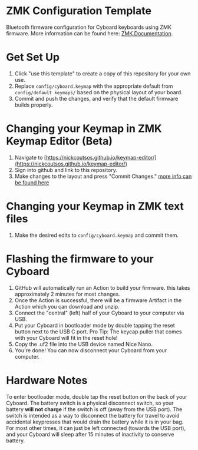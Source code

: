 # ZMK Configuration Template
Bluetooth firmware configuration for Cyboard keyboards using ZMK firmware.
More information can be found here: [ZMK Documentation](https://zmk.dev/docs).

# Get Set Up
1. Click "use this template" to create a copy of this repository for your own use.
2. Replace `config/cyboard.keymap` with the appropriate default from `config/default keymaps/` based on the physical layout of your board.
3. Commit and push the changes, and verify that the default firmware builds properly.

# Changing your Keymap in ZMK Keymap Editor (Beta)
1. Navigate to [https://nickcoutsos.github.io/keymap-editor/](https://nickcoutsos.github.io/keymap-editor/)
2. Sign into github and link to this repository.
3. Make changes to the layout and press "Commit Changes."
[more info can be found here](https://github.com/nickcoutsos/keymap-editor/wiki/Features)

# Changing your Keymap in ZMK text files
1. Make the desired edits to `config/cyboard.keymap` and commit them.

# Flashing the firmware to your Cyboard
1. GitHub will automatically run an Action to build your firmware. this takes approximately 2 minutes for most changes.
2. Once the Action is successful, there will be a firmware Artifact in the Action which you can download and unzip.
3. Connect the "central" (left) half of your Cyboard to your computer via USB.
4. Put your Cyboard in bootloader mode by double tapping the reset button next to the USB C port. Pro Tip:  The keycap puller that comes with your Cyboard will fit in the reset hole!
5. Copy the .uf2 file into the USB device named Nice Nano.
6. You're done! You can now disconnect your Cyboard from your computer.

# Hardware Notes
To enter bootloader mode, double tap the reset button on the back of your Cyboard.
The battery switch is a physical disconnect switch, so your battery **will not charge** if the switch is off (away from the USB port).  The switch is intended as a way to disconnect the battery for travel to avoid accidental keypresses that would drain the battery while it is in your bag.  For most other times, it can just be left connected (towards the USB port), and your Cyboard will sleep after 15 minutes of inactivity to conserve battery.
